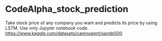 # CodeAlpha_stock_prediction
Take stock price of any company you want and predicts
 its price by using LSTM. Use only Jupyter notebook
 code.
 https://www.kaggle.com/datasets/camnugent/sandp500
